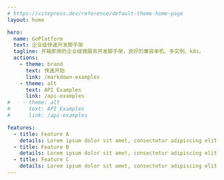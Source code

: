 ```yaml
---
# https://vitepress.dev/reference/default-theme-home-page
layout: home

hero:
  name: GoPlatform
  text: 企业级快速开发脚手架
  tagline: 开箱即用的企业级微服务开发脚手架，良好的兼容单机、多实例、k8s。
  actions:
    - theme: brand
      text: 快速开始
      link: /markdown-examples
    - theme: alt
      text: API Examples
      link: /api-examples
#    - theme: alt
#      text: API Examples
#      link: /api-examples

features:
  - title: Feature A
    details: Lorem ipsum dolor sit amet, consectetur adipiscing elit
  - title: Feature B
    details: Lorem ipsum dolor sit amet, consectetur adipiscing elit
  - title: Feature C
    details: Lorem ipsum dolor sit amet, consectetur adipiscing elit
---
```


